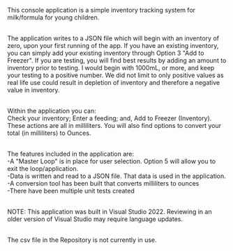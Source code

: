This console application is a simple inventory tracking system for milk/formula for young children.  <br><br>

The application writes to a JSON file which will begin with an inventory of zero, upon your first running of the app.  If you have an existing inventory, you can simply add your existing inventory through Option 3 "Add to Freezer".  If you are testing, you will find best results by adding an amount to inventory prior to testing.  I would begin with 1000mL, or more, and keep your testing to a positive number.  We did not limit to only positive values as real life use could result in depletion of inventory and therefore a negative value in inventory.<br><br>

Within the application you can:<br>
Check your inventory; Enter a feeding; and, Add to Freezer (Inventory).  These actions are all in milliliters.  You will also find options to convert your total (in milliliters) to Ounces.<br><br>

The features included in the application are:<br>
-A "Master Loop" is in place for user selection.  Option 5 will allow you to exit the loop/application.<br>
-Data is written and read to a JSON file.  That data is used in the application.<br>
-A conversion tool has been built that converts milliliters to ounces<br>
-There have been multiple unit tests created<br><br>

NOTE: This application was built in Visual Studio 2022.  Reviewing in an older version of Visual Studio may require language updates.<br><br>

The csv file in the Repository is not currently in use.<br><br><br><br>


